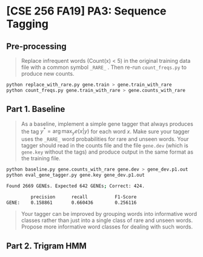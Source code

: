 # [CSE 256 FA19] PA3: Sequence Tagging 

## Pre-processing

> Replace infrequent words (Count(x) < 5) in the original training data file with a common symbol `_RARE_` . Then re-run `count_freqs.py` to produce new counts. 

```bash
python replace_with_rare.py gene.train > gene.train_with_rare
python count_freqs.py gene.train_with_rare > gene.counts_with_rare
```

## Part 1. Baseline

> As a baseline, implement a simple gene tagger that always produces the tag $y^{*}=\arg \max _{y} e(x | y)$ for each word $x$. Make sure your tagger uses the `_RARE_` word probabilities for rare and unseen words. Your tagger should read in the counts file and the file `gene.dev` (which is `gene.key` without the tags) and produce output in the same format as the training file. 

```bash
python baseline.py gene.counts_with_rare gene.dev > gene_dev.p1.out
python eval_gene_tagger.py gene.key gene_dev.p1.out

Found 2669 GENEs. Expected 642 GENEs; Correct: 424.

         precision      recall          F1-Score
GENE:    0.158861       0.660436        0.256116
```

> Your tagger can be improved by grouping words into informative word classes rather than just into a single class of rare and unseen words. Propose more informative word classes for dealing with such words. 



## Part 2. Trigram HMM